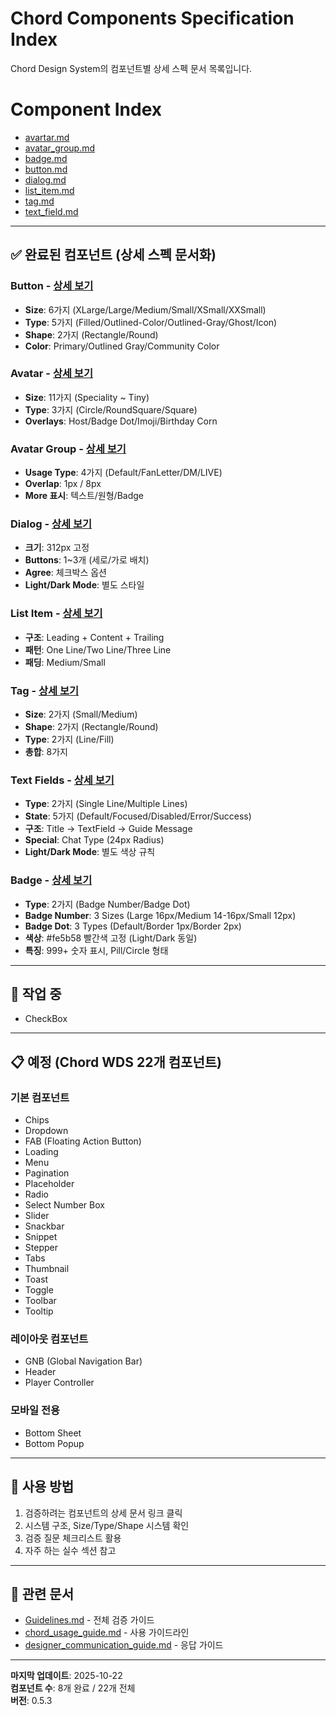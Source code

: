 # Chord Components Specification Index

Chord Design System의 컴포넌트별 상세 스펙 문서 목록입니다.

# Component Index
- [avartar.md](https://raw.githubusercontent.com/pine-weverse/agent-docs/refs/heads/main/components/avatar.md)
- [avatar_group.md](https://raw.githubusercontent.com/pine-weverse/agent-docs/refs/heads/main/components/avatar_group.md)
- [badge.md](https://raw.githubusercontent.com/pine-weverse/agent-docs/refs/heads/main/components/badge.md)
- [button.md](https://raw.githubusercontent.com/pine-weverse/agent-docs/refs/heads/main/components/button.md)
- [dialog.md](https://raw.githubusercontent.com/pine-weverse/agent-docs/refs/heads/main/components/dialog.md)
- [list_item.md](https://raw.githubusercontent.com/pine-weverse/agent-docs/refs/heads/main/components/list_item.md)
- [tag.md](https://raw.githubusercontent.com/pine-weverse/agent-docs/refs/heads/main/components/tag.md)
- [text_field.md](https://raw.githubusercontent.com/pine-weverse/agent-docs/refs/heads/main/components/text_fields.md)

---

## ✅ 완료된 컴포넌트 (상세 스펙 문서화)

### **Button** - [상세 보기](button.md)
- **Size**: 6가지 (XLarge/Large/Medium/Small/XSmall/XXSmall)
- **Type**: 5가지 (Filled/Outlined-Color/Outlined-Gray/Ghost/Icon)
- **Shape**: 2가지 (Rectangle/Round)
- **Color**: Primary/Outlined Gray/Community Color

### **Avatar** - [상세 보기](avatar.md)
- **Size**: 11가지 (Speciality ~ Tiny)
- **Type**: 3가지 (Circle/RoundSquare/Square)
- **Overlays**: Host/Badge Dot/Imoji/Birthday Corn

### **Avatar Group** - [상세 보기](avatar_group.md)
- **Usage Type**: 4가지 (Default/FanLetter/DM/LIVE)
- **Overlap**: 1px / 8px
- **More 표시**: 텍스트/원형/Badge

### **Dialog** - [상세 보기](dialog.md)
- **크기**: 312px 고정
- **Buttons**: 1~3개 (세로/가로 배치)
- **Agree**: 체크박스 옵션
- **Light/Dark Mode**: 별도 스타일

### **List Item** - [상세 보기](list_item.md)
- **구조**: Leading + Content + Trailing
- **패턴**: One Line/Two Line/Three Line
- **패딩**: Medium/Small

### **Tag** - [상세 보기](tag.md)
- **Size**: 2가지 (Small/Medium)
- **Shape**: 2가지 (Rectangle/Round)
- **Type**: 2가지 (Line/Fill)
- **총합**: 8가지

### **Text Fields** - [상세 보기](text_fields.md)
- **Type**: 2가지 (Single Line/Multiple Lines)
- **State**: 5가지 (Default/Focused/Disabled/Error/Success)
- **구조**: Title → TextField → Guide Message
- **Special**: Chat Type (24px Radius)
- **Light/Dark Mode**: 별도 색상 규칙

### **Badge** - [상세 보기](badge.md)
- **Type**: 2가지 (Badge Number/Badge Dot)
- **Badge Number**: 3 Sizes (Large 16px/Medium 14-16px/Small 12px)
- **Badge Dot**: 3 Types (Default/Border 1px/Border 2px)
- **색상**: #fe5b58 빨간색 고정 (Light/Dark 동일)
- **특징**: 999+ 숫자 표시, Pill/Circle 형태

---

## 🚧 작업 중

- CheckBox

---

## 📋 예정 (Chord WDS 22개 컴포넌트)

### 기본 컴포넌트
- Chips
- Dropdown
- FAB (Floating Action Button)
- Loading
- Menu
- Pagination
- Placeholder
- Radio
- Select Number Box
- Slider
- Snackbar
- Snippet
- Stepper
- Tabs
- Thumbnail
- Toast
- Toggle
- Toolbar
- Tooltip

### 레이아웃 컴포넌트
- GNB (Global Navigation Bar)
- Header
- Player Controller

### 모바일 전용
- Bottom Sheet
- Bottom Popup

---

## 📖 사용 방법

1. 검증하려는 컴포넌트의 상세 문서 링크 클릭
2. 시스템 구조, Size/Type/Shape 시스템 확인
3. 검증 질문 체크리스트 활용
4. 자주 하는 실수 섹션 참고

---

## 🔗 관련 문서

- [Guidelines.md](/guidelines/Guidelines.md) - 전체 검증 가이드
- [chord_usage_guide.md](/guidelines/chord_usage_guide.md) - 사용 가이드라인
- [designer_communication_guide.md](/guidelines/designer_communication_guide.md) - 응답 가이드

---

**마지막 업데이트**: 2025-10-22  
**컴포넌트 수**: 8개 완료 / 22개 전체  
**버전**: 0.5.3
